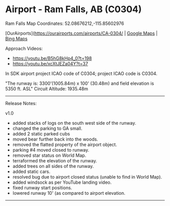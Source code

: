 # Airport - Ram Falls, AB (C0304)

Ram Falls Map Coordinates: 52.08676212,-115.85602976

[OurAirports](https://ourairports.com/airports/CA-0304/ | 
[Google Maps](https://www.google.com/maps/place/52%C2%B005'00.5%22N+115%C2%B050'59.3%22W/@52.0870285,-115.8565481,710m/data=!3m1!1e3!4m5!3m4!1s0x0:0x0!8m2!3d52.08348!4d-115.84981) | 
[Bing Maps](https://www.bing.com/maps?osid=81f4fa54-ed44-47aa-929d-ea183f2da7bb&cp=52.086982~-115.854271&lvl=16&style=h&v=2&sV=2&form=S00027)

Approach Videos: 
- https://youtu.be/B5hG8kHp4_0?t=198
- https://youtu.be/xcXtJEZa04Y?t=37

In SDK airport project ICAO code of C0304; project ICAO code is C0304.

"The runway is: 3300'(1005.84m) x 100' (30.48m) and field elevation is 5350 ft. ASL"
Circuit Altitude: 1935.48m
 
------------------
Release Notes:

v1.0
- added stacks of logs on the south west side of the runway.
- changed the parking to GA small.
- added 2 static parked cubs
- moved bear further back into the woods.
- removed the flatted property of the airport object.
- parking #4 moved closed to runway.
- removed star status on World Map.
- terraformed the elevation of the runway.
- added trees on all sides of the runway.
- added static cars.
- resolved bug due to airport closed status (unable to find in World Map).
- added windsock as per YouTube landing video.
- fixed runway start positions.
- lowered runway 10' (as compared to airport elevation.
------------------
